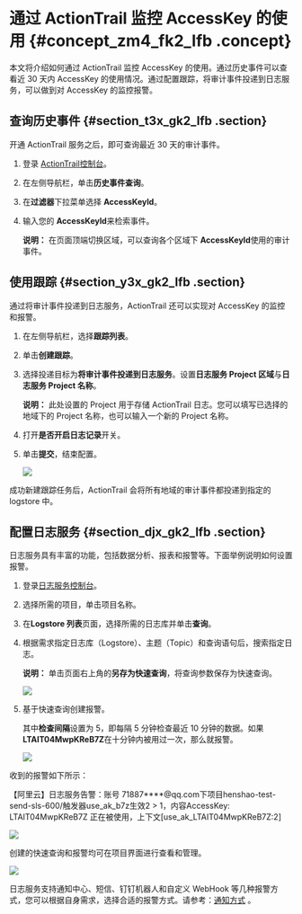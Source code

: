 # 通过 ActionTrail 监控 AccessKey 的使用 {#concept_zm4_fk2_lfb .concept}

本文将介绍如何通过 ActionTrail 监控 AccessKey 的使用。通过历史事件可以查看近 30 天内 AccessKey 的使用情况。通过配置跟踪，将审计事件投递到日志服务，可以做到对 AccessKey 的监控报警。

## 查询历史事件 {#section_t3x_gk2_lfb .section}

开通 ActionTrail 服务之后，即可查询最近 30 天的审计事件。

1.  登录 [ActionTrail控制台](https://actiontrail.console.aliyun.com)。
2.  在左侧导航栏，单击**历史事件查询**。
3.  在**过滤器**下拉菜单选择 **AccessKeyId**。
4.  输入您的 **AccessKeyId**来检索事件。

    **说明：** 在页面顶端切换区域，可以查询各个区域下 **AccessKeyId**使用的审计事件。


## 使用跟踪 {#section_y3x_gk2_lfb .section}

通过将审计事件投递到日志服务，ActionTrail 还可以实现对 AccessKey 的监控和报警。

1.  在左侧导航栏，选择**跟踪列表**。
2.  单击**创建跟踪**。
3.  选择投递目标为**将审计事件投递到日志服务**。设置**日志服务 Project 区域**与**日志服务 Project 名称**。

    **说明：** 此处设置的 Project 用于存储 ActionTrail 日志。您可以填写已选择的地域下的 Project 名称，也可以输入一个新的 Project 名称。

4.  打开**是否开启日志记录**开关。
5.  单击**提交**，结束配置。

    ![](http://static-aliyun-doc.oss-cn-hangzhou.aliyuncs.com/assets/img/23638/154026127913881_zh-CN.png)


成功新建跟踪任务后，ActionTrail 会将所有地域的审计事件都投递到指定的 logstore 中。

## 配置日志服务 {#section_djx_gk2_lfb .section}

日志服务具有丰富的功能，包括数据分析、报表和报警等。下面举例说明如何设置报警。

1.  登录[日志服务控制台](https://sls.console.aliyun.com/)。
2.  选择所需的项目，单击项目名称。
3.  在**Logstore 列表**页面，选择所需的日志库并单击**查询**。
4.  根据需求指定日志库（Logstore）、主题（Topic）和查询语句后，搜索指定日志。

    **说明：** 单击页面右上角的**另存为快速查询**，将查询参数保存为快速查询。

    ![](http://static-aliyun-doc.oss-cn-hangzhou.aliyuncs.com/assets/img/23638/154026127913882_zh-CN.png)

5.  基于快速查询创建报警。

    其中**检查间隔**设置为 5，即每隔 5 分钟检查最近 10 分钟的数据。如果**LTAIT04MwpKReB7Z**在十分钟内被用过一次，那么就报警。

    ![](http://static-aliyun-doc.oss-cn-hangzhou.aliyuncs.com/assets/img/23638/154026127913884_zh-CN.png)


收到的报警如下所示：

【阿里云】日志服务告警：账号 71887*\*\**@qq.com下项目henshao-test-send-sls-600/触发器use\_ak\_b7z生效2 \> 1，内容AccessKey: LTAIT04MwpKReB7Z 正在被使用，上下文\[use\_ak\_LTAIT04MwpKReB7Z:2\]

![](http://static-aliyun-doc.oss-cn-hangzhou.aliyuncs.com/assets/img/23638/154026127913885_zh-CN.png)

创建的快速查询和报警均可在项目界面进行查看和管理。

![](http://static-aliyun-doc.oss-cn-hangzhou.aliyuncs.com/assets/img/23638/154026127913886_zh-CN.png)

日志服务支持通知中心、短信、钉钉机器人和自定义 WebHook 等几种报警方式，您可以根据自身需求，选择合适的报警方式。请参考：[通知方式](../../../../cn.zh-CN/用户指南/告警与通知/通知方式.md#) 。

